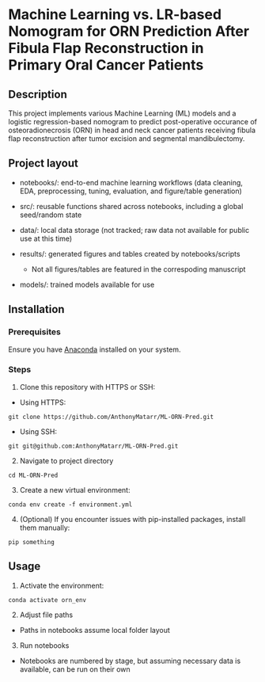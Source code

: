 # Machine Learning vs. LR-based Nomogram for ORN Prediction After Fibula Flap Reconstruction in Primary Oral Cancer Patients

## Description
This project implements various Machine Learning (ML) models and a logistic regression-based nomogram to predict post-operative occurance of osteoradionecrosis (ORN) in head and neck cancer patients receiving fibula flap reconstruction after tumor excision and segmental mandibulectomy.

## Project layout
- notebooks/: end-to-end machine learning workflows (data cleaning, EDA, preprocessing, tuning, evaluation, and figure/table generation)

- src/: reusable functions shared across notebooks, including a global seed/random state

- data/: local data storage (not tracked; raw data not available for public use at this time)

- results/: generated figures and tables created by notebooks/scripts
  - Not all figures/tables are featured in the correspoding manuscript
 
- models/: trained models available for use

## Installation

### Prerequisites
Ensure you have [Anaconda](https://www.anaconda.com/products/distribution) installed on your system.

### Steps
1. Clone this repository with HTTPS or SSH:

- Using HTTPS:
```
git clone https://github.com/AnthonyMatarr/ML-ORN-Pred.git
```
- Using SSH:
```
git git@github.com:AnthonyMatarr/ML-ORN-Pred.git
```
2. Navigate to project directory
```
cd ML-ORN-Pred
```
3. Create a new virtual environment:
```
conda env create -f environment.yml
```
4. (Optional) If you encounter issues with pip-installed packages, install them manually:
```
pip something
```

## Usage
1. Activate the environment:
```
conda activate orn_env
```
2. Adjust file paths
- Paths in notebooks assume local folder layout
3. Run notebooks
  - Notebooks are numbered by stage, but assuming necessary data is available, can be run on their own

